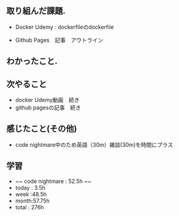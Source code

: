 ## 取り組んだ課題. 
+ Docker Udemy  : dockerfileのdockerfile
* Github Pages　記事　アウトライン
## わかったこと.

 ## 次やること 　
+ docker Udemy動画　続き
+ github pagesの記事　続き
## 感じたこと(その他)
+ code nightmare中のため英語（30m）雑談(30m)を時間にプラス
## 学習
+ ~~ code nightmare : 52.5h ~~
+ today : 3.5h 
+ week :48.5h
+ month:57.75h
+ total : 276h